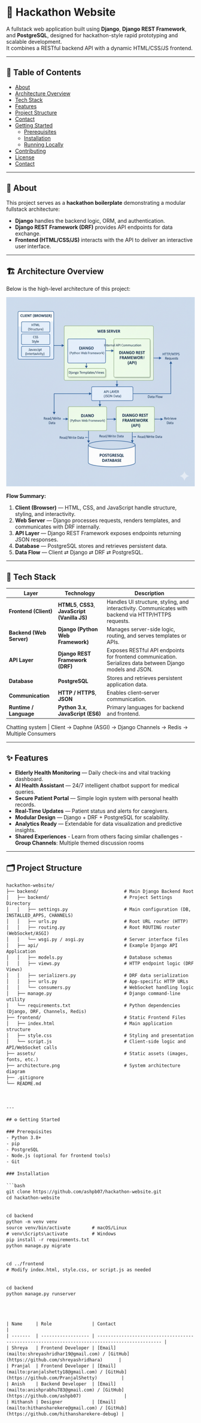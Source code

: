# 🧠 Hackathon Website

A fullstack web application built using **Django**, **Django REST Framework**, and **PostgreSQL**, designed for hackathon-style rapid prototyping and scalable development.  
It combines a RESTful backend API with a dynamic HTML/CSS/JS frontend.

---

## 📖 Table of Contents

- [About](#about)
- [Architecture Overview](#architecture-overview)
- [Tech Stack](#tech-stack)
- [Features](#features)
- [Project Structure](#project-structure)
- [Contact](#contact)
- [Getting Started](#getting-started)
  - [Prerequisites](#prerequisites)
  - [Installation](#installation)
  - [Running Locally](#running-locally)
- [Contributing](#contributing)
- [License](#license)
- [Contact](#contact)

---

## 🧾 About

This project serves as a **hackathon boilerplate** demonstrating a modular fullstack architecture:

- **Django** handles the backend logic, ORM, and authentication.
- **Django REST Framework (DRF)** provides API endpoints for data exchange.
- **Frontend (HTML/CSS/JS)** interacts with the API to deliver an interactive user interface.

---

## 🏗️ Architecture Overview

Below is the high-level architecture of this project:

![Architecture Diagram](./assets/arc.png)

**Flow Summary:**

1. **Client (Browser)** — HTML, CSS, and JavaScript handle structure, styling, and interactivity.
2. **Web Server** — Django processes requests, renders templates, and communicates with DRF internally.
3. **API Layer** — Django REST Framework exposes endpoints returning JSON responses.
4. **Database** — PostgreSQL stores and retrieves persistent data.
5. **Data Flow** — Client ⇄ Django ⇄ DRF ⇄ PostgreSQL.

---

## 🧩 Tech Stack

| Layer | Technology | Description |
|-------|-------------|-------------|
| **Frontend (Client)** | **HTML5**, **CSS3**, **JavaScript (Vanilla JS)** | Handles UI structure, styling, and interactivity. Communicates with backend via HTTP/HTTPS requests. |
| **Backend (Web Server)** | **Django (Python Web Framework)** | Manages server-side logic, routing, and serves templates or APIs. |
| **API Layer** | **Django REST Framework (DRF)** | Exposes RESTful API endpoints for frontend communication. Serializes data between Django models and JSON. |
| **Database** | **PostgreSQL** | Stores and retrieves persistent application data. |
| **Communication** | **HTTP / HTTPS**, **JSON** | Enables client–server communication. |
| **Runtime / Language** | **Python 3.x**, **JavaScript (ES6)** | Primary languages for backend and frontend. |


Chatting system |
Client → Daphne (ASGI) → Django Channels → Redis → Multiple Consumers


---

## ✨ Features

- **Elderly Health Monitoring** — Daily check-ins and vital tracking dashboard.  
- **AI Health Assistant** — 24/7 intelligent chatbot support for medical queries.  
-  **Secure Patient Portal** — Simple login system with personal health records.  
-  **Real-Time Updates** — Patient status and alerts for caregivers.  
-  **Modular Design** — Django + DRF + PostgreSQL for scalability.  
-  **Analytics Ready** — Extendable for data visualization and predictive insights.
- **Shared Experiences** - Learn from others facing similar challenges
-**Group Channels**: Multiple themed discussion rooms


---

## 🗂️ Project Structure

```text
hackathon-website/
├── backend/                                # Main Django Backend Root
│   ├── backend/                            # Project Settings Directory
│   │   ├── settings.py                     # Main configuration (DB, INSTALLED_APPS, CHANNELS)
│   │   ├── urls.py                         # Root URL router (HTTP)
│   │   ├── routing.py                      # Root ROUTING router (WebSocket/ASGI)
│   │   └── wsgi.py / asgi.py               # Server interface files
│   ├── api/                                # Example Django API Application
│   │   ├── models.py                       # Database schemas
│   │   ├── views.py                        # HTTP endpoint logic (DRF Views)
│   │   ├── serializers.py                  # DRF data serialization
│   │   ├── urls.py                         # App-specific HTTP URLs
│   │   └── consumers.py                    # WebSocket handling logic
│   ├── manage.py                           # Django command-line utility
│   └── requirements.txt                    # Python dependencies (Django, DRF, Channels, Redis)
├── frontend/                               # Static Frontend Files
│   ├── index.html                          # Main application structure
│   ├── style.css                           # Styling and presentation
│   └── script.js                           # Client-side logic and API/WebSocket calls
├── assets/                                 # Static assets (images, fonts, etc.)
├── architecture.png                        # System architecture diagram
├── .gitignore
└── README.md



---

## ⚙️ Getting Started

### Prerequisites
- Python 3.8+
- pip
- PostgreSQL
- Node.js (optional for frontend tools)
- Git

### Installation

```bash
git clone https://github.com/ashpb07/hackathon-website.git
cd hackathon-website


cd backend
python -m venv venv
source venv/bin/activate        # macOS/Linux
# venv\Scripts\activate         # Windows
pip install -r requirements.txt
python manage.py migrate


cd ../frontend
# Modify index.html, style.css, or script.js as needed


cd backend
python manage.py runserver




| Name     | Role               | Contact                                                                                        |
| -------  | ------------------ | ---------------------------------------------------------------------------------------------- |
| Shreya   | Frontend Developer | [Email](mailto:shreyashridhar19@gmail.com) / [GitHub](https://github.com/shreyashridhara)      |
| Pranjal  | Frontend Developer | [Email](mailto:pranjalshetty18@gmail.com) / [GitHub](https://github.com/PranjalShetty)         |
| Anish    | Backend Developer  | [Email](mailto:anishprabhu783@gmail.com) / [GitHub](https://github.com/ashpb07)                |
| Hithansh | Designer           | [Email](mailto:hithansharekere@gmail.com) / [GitHub](https://github.com/hithansharekere-debug) |
